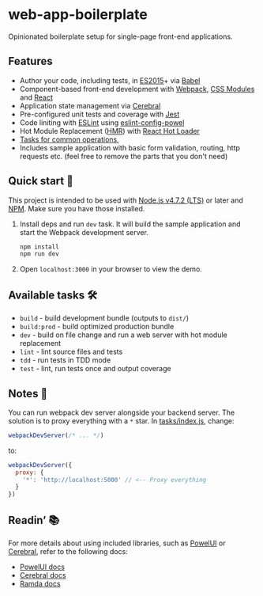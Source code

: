 # web-app-boilerplate

Opinionated boilerplate setup for single-page front-end applications.

## Features
 * Author your code, including tests, in [ES2015](https://babeljs.io/docs/learn-es2015/)+ via [Babel](http://babeljs.io/)
 * Component-based front-end development with [Webpack](https://webpack.github.io/), [CSS Modules](https://github.com/css-modules/css-modules) and [React](https://facebook.github.io/react)
 * Application state management via [Cerebral](https://cerebral.github.io/)
 * Pre-configured unit tests and coverage with [Jest](https://facebook.github.io/jest/)
 * Code liniting with [ESLint](http://eslint.org) using [eslint-config-powel](https://github.com/powelas/eslint-config-powel)
 * Hot Module Replacement ([HMR](https://webpack.github.io/docs/hot-module-replacement.html)) with [React Hot Loader](http://gaearon.github.io/react-hot-loader/)
 * [Tasks for common operations](#available-tasks),
 * Includes sample application with basic form validation, routing, http requests etc. (feel free to remove the parts that you don't need)

## Quick start 🔌
This project is intended to be used with [Node.js v4.7.2 (LTS)](https://nodejs.org/dist/latest-argon/docs/api/) or later and [NPM](https://docs.npmjs.com/). Make sure you have those installed.

1. Install deps and run `dev` task. It will build the sample application and start the Webpack development server.

   ```sh
   npm install
   npm run dev
   ```

2. Open `localhost:3000` in your browser to view the demo.

## Available tasks 🛠
* `build` - build development bundle (outputs to `dist/`)
* `build:prod` - build optimized production bundle
* `dev` - build on file change and run a web server with hot module replacement
* `lint` - lint source files and tests
* `tdd` - run tests in TDD mode
* `test` - lint, run tests once and output coverage

## Notes 📝
You can run webpack dev server alongside your backend server. The solution is to proxy everything with a `*` star. In [tasks/index.js](tasks/index.js), change:

```javascript
webpackDevServer(/* ... */)
```

to:

```javascript
webpackDevServer({
  proxy: {
    '*': 'http://localhost:5000' // <-- Proxy everything
  }
})
```

## Readin’ 📚

For more details about using included libraries, such as [PowelUI](http://nuget-docs.powelasa.powel.com/powelui/docs/) or [Cerebral](https://cerebral.github.io/), refer to the following docs:

* [PowelUI docs](http://nuget-docs.powelasa.powel.com/powelui/docs/)
* [Cerebral docs](https://cerebral.github.io/)
* [Ramda docs](http://ramdajs.com/docs/)
